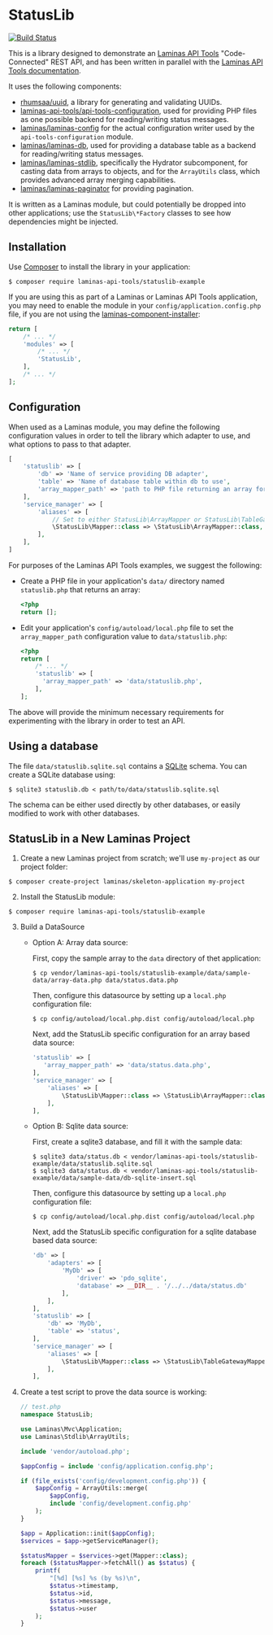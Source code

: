 # StatusLib

[![Build Status](https://github.com/laminas-api-tools/statuslib-example/actions/workflows/continuous-integration.yml/badge.svg)](https://github.com/laminas-api-tools/statuslib-example/actions/workflows/continuous-integration.yml)

This is a library designed to demonstrate an [Laminas API Tools](https://api-tools.getlaminas.org/) "Code-Connected"
REST API, and has been written in parallel with the [Laminas API Tools documentation](https://github.com/laminas-api-tools/api-tools-documentation).

It uses the following components:

- [rhumsaa/uuid](https://github.com/ramsey/uuid), a library for generating and validating UUIDs.
- [laminas-api-tools/api-tools-configuration](https://github.com/laminas-api-tools/api-tools-configuration), used for providing PHP
  files as one possible backend for reading/writing status messages.
- [laminas/laminas-config](https://getlaminas.org/) for the actual configuration writer used
  by the `api-tools-configuration` module.
- [laminas/laminas-db](https://getlaminas.org/), used for providing a database table as a
  backend for reading/writing status messages.
- [laminas/laminas-stdlib](https://getlaminas.org/), specifically the Hydrator subcomponent,
  for casting data from arrays to objects, and for the `ArrayUtils` class, which provides advanced
  array merging capabilities.
- [laminas/laminas-paginator](https://getlaminas.org/) for providing pagination.

It is written as a Laminas module, but could potentially be dropped into other
applications; use the `StatusLib\*Factory` classes to see how dependencies might be injected.

## Installation

Use [Composer](https://getcomposer.org/) to install the library in your application:

```console
$ composer require laminas-api-tools/statuslib-example
```

If you are using this as part of a Laminas or Laminas API Tools application, you
may need to enable the module in your `config/application.config.php` file, if
you are not using the [laminas-component-installer](https://docs.laminas.dev/laminas-component-installer/):

```php
return [
    /* ... */
    'modules' => [
        /* ... */
        'StatusLib',
    ],
    /* ... */
];
```

## Configuration

When used as a Laminas module, you may define the following configuration values in order
to tell the library which adapter to use, and what options to pass to that adapter.

```php
[
    'statuslib' => [
        'db' => 'Name of service providing DB adapter',
        'table' => 'Name of database table within db to use',
        'array_mapper_path' => 'path to PHP file returning an array for use with ArrayMapper',
    ],
    'service_manager' => [
        'aliases' => [
            // Set to either StatusLib\ArrayMapper or StatusLib\TableGatewayMapper
            \StatusLib\Mapper::class => \StatusLib\ArrayMapper::class,
        ],
    ],
]
```

For purposes of the Laminas API Tools examples, we suggest the following:

- Create a PHP file in your application's `data/` directory named `statuslib.php` that returns an
  array:

  ```php
  <?php
  return [];
  ```

- Edit your application's `config/autoload/local.php` file to set the `array_mapper_path`
  configuration value to `data/statuslib.php`:

  ```php
  <?php
  return [
      /* ... */
      'statuslib' => [
        'array_mapper_path' => 'data/statuslib.php',
      ],
  ];
  ```

The above will provide the minimum necessary requirements for experimenting with the library in
order to test an API.

## Using a database

The file `data/statuslib.sqlite.sql` contains a [SQLite](https://www.sqlite.org/) schema. You can
create a SQLite database using:

```console
$ sqlite3 statuslib.db < path/to/data/statuslib.sqlite.sql
```

The schema can be either used directly by other databases, or easily modified to work with other
databases.


## StatusLib in a New Laminas  Project

1. Create a new Laminas project from scratch; we'll use `my-project` as our project folder:

  ```console
  $ composer create-project laminas/skeleton-application my-project
  ```

2. Install the StatusLib module:

  ```console
  $ composer require laminas-api-tools/statuslib-example
  ```

3. Build a DataSource

    - Option A: Array data source:

      First, copy the sample array to the `data` directory of thet application:

      ```console
      $ cp vendor/laminas-api-tools/statuslib-example/data/sample-data/array-data.php data/status.data.php
      ```

      Then, configure this datasource by setting up a `local.php` configuration file:

      ```console
      $ cp config/autoload/local.php.dist config/autoload/local.php
      ```

      Next, add the StatusLib specific configuration for an array based data source:

      ```php
      'statuslib' => [
         'array_mapper_path' => 'data/status.data.php',
      ],
      'service_manager' => [
          'aliases' => [
              \StatusLib\Mapper::class => \StatusLib\ArrayMapper::class,
          ],
      ],
      ```

    - Option B: Sqlite data source:

      First, create a sqlite3 database, and fill it with the sample data:

      ```console
      $ sqlite3 data/status.db < vendor/laminas-api-tools/statuslib-example/data/statuslib.sqlite.sql
      $ sqlite3 data/status.db < vendor/laminas-api-tools/statuslib-example/data/sample-data/db-sqlite-insert.sql
      ```
  
      Then, configure this datasource by setting up a `local.php` configuration file:

      ```console
      $ cp config/autoload/local.php.dist config/autoload/local.php
      ```

      Next, add the StatusLib specific configuration for a sqlite database based data source:

      ```php
      'db' => [
          'adapters' => [
              'MyDb' => [
                  'driver' => 'pdo_sqlite',
                  'database' => __DIR__ . '/../../data/status.db'
              ],
          ],
      ],
      'statuslib' => [
          'db' => 'MyDb',
          'table' => 'status',
      ],
      'service_manager' => [
          'aliases' => [
              \StatusLib\Mapper::class => \StatusLib\TableGatewayMapper::class,
          ],
      ],
      ```

4. Create a test script to prove the data source is working:

   ```php
   // test.php
   namespace StatusLib;

   use Laminas\Mvc\Application;
   use Laminas\Stdlib\ArrayUtils;

   include 'vendor/autoload.php';

   $appConfig = include 'config/application.config.php';

   if (file_exists('config/development.config.php')) {
       $appConfig = ArrayUtils::merge(
           $appConfig,
           include 'config/development.config.php'
       );
   }

   $app = Application::init($appConfig);
   $services = $app->getServiceManager();

   $statusMapper = $services->get(Mapper::class);
   foreach ($statusMapper->fetchAll() as $status) {
       printf(
           "[%d] [%s] %s (by %s)\n",
           $status->timestamp,
           $status->id,
           $status->message,
           $status->user
       );
   }
   ```

